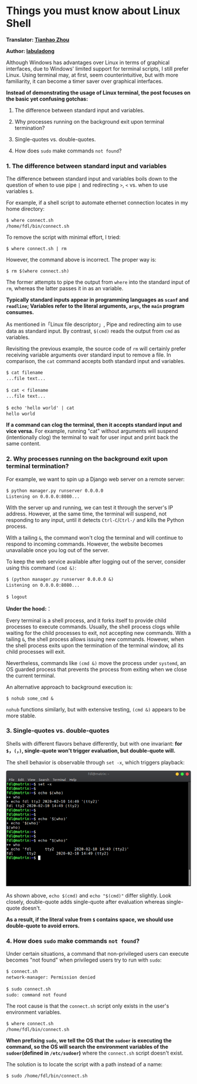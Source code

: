# Things you must know about Linux Shell 

**Translator: [Tianhao Zhou](https://github.com/tianhaoz95)**

**Author: [labuladong](https://github.com/labuladong)**

Although Windows has advantages over Linux in terms of graphical interfaces, due to Windows' limited support for terminal scripts, I still prefer Linux. Using terminal may, at first, seem counterintuitive, but with more familiarity, it can become a timer saver over graphical interfaces.

**Instead of demonstrating the usage of Linux terminal, the post focuses on the basic yet confusing gotchas:**

1. The difference between standard input and variables.

2. Why processes running on the background exit upon terminal termination?

3. Single-quotes vs. double-quotes.

4. How does `sudo` make commands `not found`?

### 1. The difference between standard input and variables

The difference between standard input and variables boils down to the question of when to use pipe `|` and redirecting `>`, `<` vs. when to use variables `$`.

For example, if a shell script to automate ethernet connection locates in my home directory:

```shell
$ where connect.sh
/home/fdl/bin/connect.sh
```

To remove the script with minimal effort, I tried:

```shell
$ where connect.sh | rm
```

However, the command above is incorrect. The proper way is:

```shell
$ rm $(where connect.sh)
```

The former attempts to pipe the output from `where` into the standard input of `rm`, whereas the latter passes it in as an variable.

**Typically standard inputs appear in programming languages as `scanf` and `readline`; Variables refer to the literal arguments, `args`, the `main` program consumes.**

As mentioned in「Linux file descriptor」, Pipe and redirecting aim to use data as standard input. By contrast, `$(cmd)` reads the output from `cmd` as variables.

Revisiting the previous example, the source code of `rm` will certainly prefer receiving variable arguments over standard input to remove a file. In comparison, the `cat` command accepts both standard input and variables.

```shell
$ cat filename
...file text...

$ cat < filename
...file text...

$ echo 'hello world' | cat
hello world
```

**If a command can clog the terminal, then it accepts standard input and vice versa.** For example, running "cat" without arguments will suspend (intentionally clog) the terminal to wait for user input and print back the same content.

### 2. Why processes running on the background exit upon terminal termination?

For example, we want to spin up a Django web server on a remote server:

```shell
$ python manager.py runserver 0.0.0.0
Listening on 0.0.0.0:8080...
```

With the server up and running, we can test it through the server's IP address. However, at the same time, the terminal will suspend, not responding to any input, until it detects `Ctrl-C`/`Ctrl-/` and kills the Python process.

With a tailing `&`, the command won't clog the terminal and will continue to respond to incoming commands. However, the website becomes unavailable once you log out of the server.

To keep the web service available after logging out of the server, consider using this command `(cmd &)`:

```shell
$ (python manager.py runserver 0.0.0.0 &)
Listening on 0.0.0.0:8080...

$ logout
```

**Under the hood:**：

Every terminal is a shell process, and it forks itself to provide child processes to execute commands. Usually, the shell process clogs while waiting for the child processes to exit, not accepting new commands. With a tailing `&`, the shell process allows issuing new commands. However, when the shell process exits upon the termination of the terminal window, all its child processes will exit.

Nevertheless, commands like `(cmd &)` move the process under `systemd`, an OS guarded process that prevents the process from exiting when we close the current terminal.

An alternative approach to background execution is:

```shell
$ nohub some_cmd &
```

`nohub` functions similarly, but with extensive testing, `(cmd &)` appears to be more stable.

### 3. Single-quotes vs. double-quotes

Shells with different flavors behave differently, but with one invariant: **for `$`，`(`，`)`, single-quote won't trigger evaluation, but double-quote will.**

The shell behavior is observable through `set -x`, which triggers playback:

![](../pictures/linuxshell/1.png)

As shown above, `echo $(cmd)` and `echo "$(cmd)"` differ slightly. Look closely, double-quote adds single-quote after evaluation whereas single-quote doesn't.

**As a result, if the literal value from `$` contains space, we should use double-quote to avoid errors.**

### 4. How does `sudo` make commands `not found`?

Under certain situations, a command that non-privileged users can execute becomes "not found" when privileged users try to run with `sudo`:

```shell
$ connect.sh
network-manager: Permission denied

$ sudo connect.sh
sudo: command not found
```

The root cause is that the `connect.sh` script only exists in the user's environment variables.

```shell
$ where connect.sh 
/home/fdl/bin/connect.sh
```

**When prefixing `sudo`, we tell the OS that the `sudoer` is executing the command, so the OS will search the environment variables of the `sudoer`(defined in `/etc/sudoer`)** where the `connect.sh` script doesn't exist.

The solution is to locate the script with a path instead of a name:

```shell
$ sudo /home/fdl/bin/connect.sh
```
